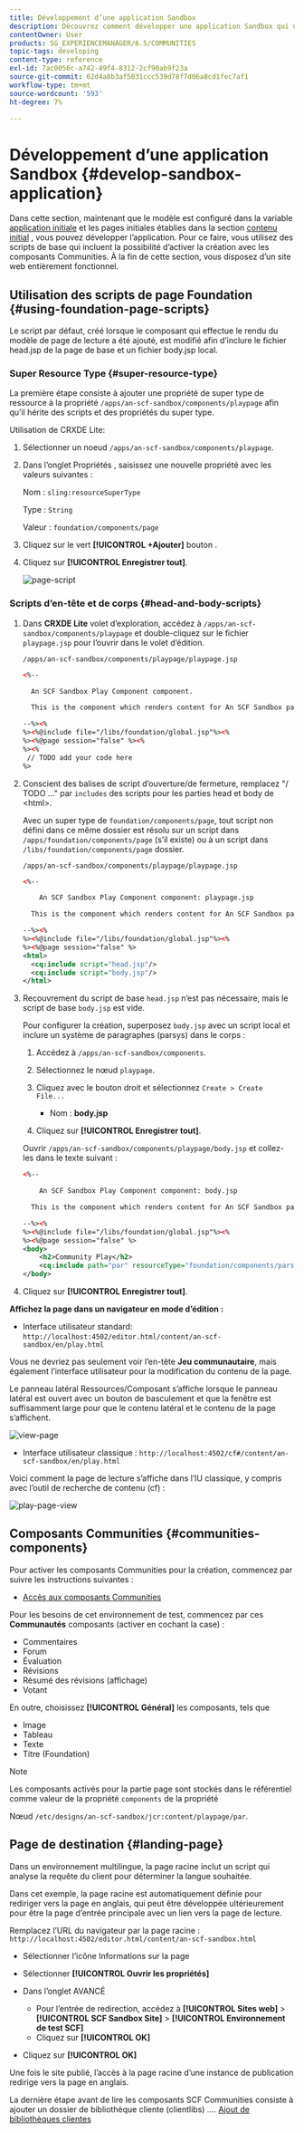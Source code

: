```yaml
---
title: Développement d’une application Sandbox
description: Découvrez comment développer une application Sandbox qui utilise des scripts de base et inclut la possibilité d’activer la création avec des composants Communities.
contentOwner: User
products: SG_EXPERIENCEMANAGER/6.5/COMMUNITIES
topic-tags: developing
content-type: reference
exl-id: 7ac0056c-a742-49f4-8312-2cf90ab9f23a
source-git-commit: 62d4a8b3af5031ccc539d78f7d06a8cd1fec7af1
workflow-type: tm+mt
source-wordcount: '593'
ht-degree: 7%

---
```


# Développement d’une application Sandbox  {#develop-sandbox-application}

Dans cette section, maintenant que le modèle est configuré dans la variable [application initiale](initial-app.md) et les pages initiales établies dans la section [contenu initial](initial-content.md) , vous pouvez développer l’application. Pour ce faire, vous utilisez des scripts de base qui incluent la possibilité d’activer la création avec les composants Communities. À la fin de cette section, vous disposez d’un site web entièrement fonctionnel.

## Utilisation des scripts de page Foundation {#using-foundation-page-scripts}

Le script par défaut, créé lorsque le composant qui effectue le rendu du modèle de page de lecture a été ajouté, est modifié afin d’inclure le fichier head.jsp de la page de base et un fichier body.jsp local.

### Super Resource Type {#super-resource-type}

La première étape consiste à ajouter une propriété de super type de ressource à la propriété `/apps/an-scf-sandbox/components/playpage` afin qu’il hérite des scripts et des propriétés du super type.

Utilisation de CRXDE Lite:

1. Sélectionner un noeud `/apps/an-scf-sandbox/components/playpage`.
1. Dans l’onglet Propriétés , saisissez une nouvelle propriété avec les valeurs suivantes :

   Nom : `sling:resourceSuperType`

   Type : `String`

   Valeur : `foundation/components/page`

1. Cliquez sur le vert **[!UICONTROL +Ajouter]** bouton .
1. Cliquez sur **[!UICONTROL Enregistrer tout]**.

   ![page-script](assets/page-script.png)

### Scripts d’en-tête et de corps {#head-and-body-scripts}

1. Dans **CRXDE Lite** volet d’exploration, accédez à `/apps/an-scf-sandbox/components/playpage` et double-cliquez sur le fichier `playpage.jsp` pour l’ouvrir dans le volet d’édition.

   `/apps/an-scf-sandbox/components/playpage/playpage.jsp`

   ```xml
   <%--
   
     An SCF Sandbox Play Component component.
   
     This is the component which renders content for An SCF Sandbox page.
   
   --%><%
   %><%@include file="/libs/foundation/global.jsp"%><%
   %><%@page session="false" %><%
   %><%
    // TODO add your code here
   %>
   ```

1. Conscient des balises de script d’ouverture/de fermeture, remplacez &quot;/ TODO ...&quot; par `includes` des scripts pour les parties head et body de &lt;html>.

   Avec un super type de `foundation/components/page`, tout script non défini dans ce même dossier est résolu sur un script dans `/apps/foundation/components/page` (s’il existe) ou à un script dans `/libs/foundation/components/page` dossier.

   `/apps/an-scf-sandbox/components/playpage/playpage.jsp`

   ```xml
   <%--
   
       An SCF Sandbox Play Component component: playpage.jsp
   
     This is the component which renders content for An SCF Sandbox page.
   
   --%><%
   %><%@include file="/libs/foundation/global.jsp"%><%
   %><%@page session="false" %>
   <html>
     <cq:include script="head.jsp"/>
     <cq:include script="body.jsp"/>
   </html>
   ```

1. Recouvrement du script de base `head.jsp` n’est pas nécessaire, mais le script de base `body.jsp` est vide.

   Pour configurer la création, superposez `body.jsp` avec un script local et inclure un système de paragraphes (parsys) dans le corps :

   1. Accédez à `/apps/an-scf-sandbox/components`.
   1. Sélectionnez le nœud `playpage`.
   1. Cliquez avec le bouton droit et sélectionnez `Create > Create File...`

      * Nom : **body.jsp**

   1. Cliquez sur **[!UICONTROL Enregistrer tout]**.

   Ouvrir `/apps/an-scf-sandbox/components/playpage/body.jsp` et collez-les dans le texte suivant :

   ```xml
   <%--
   
       An SCF Sandbox Play Component component: body.jsp
   
     This is the component which renders content for An SCF Sandbox page.
   
   --%><%
   %><%@include file="/libs/foundation/global.jsp"%><%
   %><%@page session="false" %>
   <body>
       <h2>Community Play</h2>
       <cq:include path="par" resourceType="foundation/components/parsys" />
   </body>
   ```

1. Cliquez sur **[!UICONTROL Enregistrer tout]**.

**Affichez la page dans un navigateur en mode d’édition :**

* Interface utilisateur standard: `http://localhost:4502/editor.html/content/an-scf-sandbox/en/play.html`

Vous ne devriez pas seulement voir l’en-tête **Jeu communautaire**, mais également l’interface utilisateur pour la modification du contenu de la page.

Le panneau latéral Ressources/Composant s’affiche lorsque le panneau latéral est ouvert avec un bouton de basculement et que la fenêtre est suffisamment large pour que le contenu latéral et le contenu de la page s’affichent.

![view-page](assets/view-page.png)

* Interface utilisateur classique : `http://localhost:4502/cf#/content/an-scf-sandbox/en/play.html`

Voici comment la page de lecture s’affiche dans l’IU classique, y compris avec l’outil de recherche de contenu (cf) :

![play-page-view](assets/play-page-view.png)

## Composants Communities {#communities-components}

Pour activer les composants Communities pour la création, commencez par suivre les instructions suivantes :

* [Accès aux composants Communities](basics.md#accessing-communities-components)

Pour les besoins de cet environnement de test, commencez par ces **Communautés** composants (activer en cochant la case) :

* Commentaires
* Forum
* Évaluation
* Révisions
* Résumé des révisions (affichage)
* Votant

En outre, choisissez **[!UICONTROL Général]** les composants, tels que

* Image
* Tableau
* Texte
* Titre (Foundation)

>[!NOTE]
>
>Les composants activés pour la partie page sont stockés dans le référentiel comme valeur de la propriété `components` de la propriété
>
>Nœud `/etc/designs/an-scf-sandbox/jcr:content/playpage/par`.

## Page de destination {#landing-page}

Dans un environnement multilingue, la page racine inclut un script qui analyse la requête du client pour déterminer la langue souhaitée.

Dans cet exemple, la page racine est automatiquement définie pour rediriger vers la page en anglais, qui peut être développée ultérieurement pour être la page d’entrée principale avec un lien vers la page de lecture.

Remplacez l’URL du navigateur par la page racine : `http://localhost:4502/editor.html/content/an-scf-sandbox.html`

* Sélectionner l’icône Informations sur la page
* Sélectionner **[!UICONTROL Ouvrir les propriétés]**
* Dans l’onglet AVANCÉ

   * Pour l’entrée de redirection, accédez à **[!UICONTROL Sites web]** > **[!UICONTROL SCF Sandbox Site]** > **[!UICONTROL Environnement de test SCF]**
   * Cliquez sur **[!UICONTROL OK]**

* Cliquez sur **[!UICONTROL OK]**

Une fois le site publié, l’accès à la page racine d’une instance de publication redirige vers la page en anglais.

La dernière étape avant de lire les composants SCF Communities consiste à ajouter un dossier de bibliothèque cliente (clientlibs) .... [Ajout de bibliothèques clientes](add-clientlibs.md)
